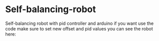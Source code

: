 # Self-balancing-robot
Self-balancing robot with pid controller and arduino 
if you want use the code make sure to set new offset and pid values
you can see the robot here:
